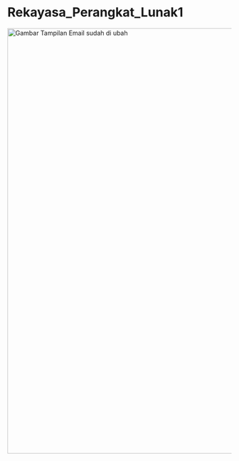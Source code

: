 # Rekayasa_Perangkat_Lunak1
<img width="958" alt="Gambar Tampilan Email sudah di ubah" src="https://github.com/Akramfarrasanto/Rekayasa_Perangkat_Lunak1/assets/115552876/c4653303-dfb6-4d42-bb82-0d98a889ec41">
